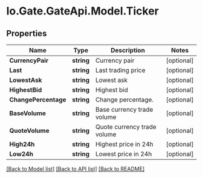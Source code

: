 
# Io.Gate.GateApi.Model.Ticker

## Properties

Name | Type | Description | Notes
------------ | ------------- | ------------- | -------------
**CurrencyPair** | **string** | Currency pair | [optional] 
**Last** | **string** | Last trading price | [optional] 
**LowestAsk** | **string** | Lowest ask | [optional] 
**HighestBid** | **string** | Highest bid | [optional] 
**ChangePercentage** | **string** | Change percentage. | [optional] 
**BaseVolume** | **string** | Base currency trade volume | [optional] 
**QuoteVolume** | **string** | Quote currency trade volume | [optional] 
**High24h** | **string** | Highest price in 24h | [optional] 
**Low24h** | **string** | Lowest price in 24h | [optional] 

[[Back to Model list]](../README.md#documentation-for-models)
[[Back to API list]](../README.md#documentation-for-api-endpoints)
[[Back to README]](../README.md)
